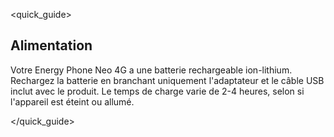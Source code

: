 <quick_guide>
##  Alimentation

Votre Energy Phone Neo 4G a une batterie rechargeable ion-lithium. Rechargez la batterie en branchant uniquement l'adaptateur et le câble USB inclut avec le produit. Le temps de charge varie de 2-4 heures, selon si l'appareil est éteint ou allumé.

</quick_guide>

